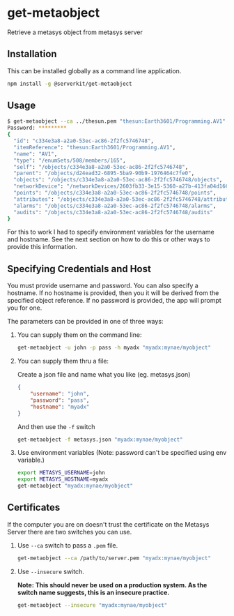 # get-metaobject

Retrieve a metasys object from metasys server

## Installation

This can be installed globally as a command line application.

```bash
npm install -g @serverkit/get-metaobject
```

## Usage

```bash
$ get-metaobject --ca ../thesun.pem "thesun:Earth3601/Programming.AV1"
Password: *********
{
  "id": "c334e3a8-a2a0-53ec-ac86-2f2fc5746748",
  "itemReference": "thesun:Earth3601/Programming.AV1",
  "name": "AV1",
  "type": "/enumSets/508/members/165",
  "self": "/objects/c334e3a8-a2a0-53ec-ac86-2f2fc5746748",
  "parent": "/objects/d24ead32-6895-5ba9-90b9-1976464c7fe0",
  "objects": "/objects/c334e3a8-a2a0-53ec-ac86-2f2fc5746748/objects",
  "networkDevice": "/networkDevices/2603fb33-3e15-5360-a27b-413fa04d166f",
  "points": "/objects/c334e3a8-a2a0-53ec-ac86-2f2fc5746748/points",
  "attributes": "/objects/c334e3a8-a2a0-53ec-ac86-2f2fc5746748/attributes",
  "alarms": "/objects/c334e3a8-a2a0-53ec-ac86-2f2fc5746748/alarms",
  "audits": "/objects/c334e3a8-a2a0-53ec-ac86-2f2fc5746748/audits"
}
```

For this to work I had to specify environment variables for the username and hostname.
See the next section on how to do this or other ways to provide this information.

## Specifying Credentials and Host

You must provide username and password. You can also specify a hostname.
If no hostname is provided, then you it will be derived from the specified object reference.
If no password is provided, the app will prompt you for one.

The parameters can be provided in one of three ways:

1. You can supply them on the command line:

    ```bash
    get-metaobject -u john -p pass -h myadx "myadx:mynae/myobject"
    ```

2. You can supply them thru a file:

    Create a json file and name what you like (eg. metasys.json)

    ```json
    {
        "username": "john",
        "password": "pass",
        "hostname": "myadx"
    }
    ```

    And then use the `-f` switch

    ```bash
    get-metaobject -f metasys.json "myadx:mynae/myobject"
    ```

3. Use environment variables (Note: password can't be specified using env variable.)

    ```bash
    export METASYS_USERNAME=john
    export METASYS_HOSTNAME=myadx
    get-metaobject "myadx:mynae/myobject"
    ```

## Certificates

If the computer you are on doesn't trust the certificate on the Metasys Server there are two switches you can use.

1. Use `--ca` switch to pass a `.pem` file.

    ```bash
    get-metaobject --ca /path/to/server.pem "myadx:mynae/myobject"
    ```
2. Use `--insecure` switch.

    **Note: This should never be used on a production system.
    As the switch name suggests, this is an insecure practice.**

    ```bash
    get-metaobject --insecure "myadx:mynae/myobject"
    ```
